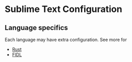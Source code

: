 # Sublime Text Configuration

## Language specifics

Each language may have extra configuration. See more for

* [Rust](development/languages/rust/editors.md#sublime-text)
* [FIDL](development/languages/fidl/guides/editors.md#sublime)
